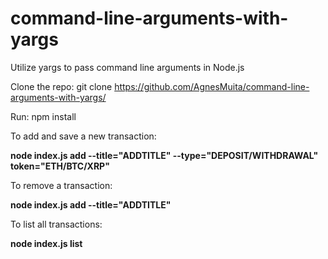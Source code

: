 # command-line-arguments-with-yargs
Utilize yargs to pass command line arguments in Node.js

Clone the repo:
git clone https://github.com/AgnesMuita/command-line-arguments-with-yargs/

Run:
npm install

To add and save a new transaction:

**node index.js add --title="ADDTITLE" --type="DEPOSIT/WITHDRAWAL" token="ETH/BTC/XRP"**

To remove a transaction:

**node index.js add --title="ADDTITLE"**

To list all transactions:

**node index.js list**
